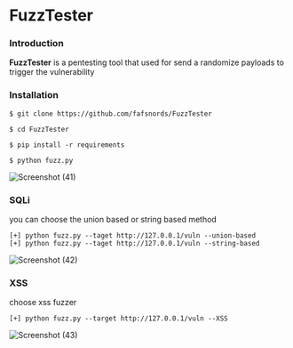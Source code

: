 # FuzzTester
### Introduction
**FuzzTester** is a pentesting tool that used for send a randomize payloads to trigger the vulnerability
### Installation
```
$ git clone https://github.com/fafsnords/FuzzTester

$ cd FuzzTester

$ pip install -r requirements

$ python fuzz.py
```
![Screenshot (41)](https://user-images.githubusercontent.com/100557534/172819368-7e9eb2d5-d4bf-45bc-a281-9fc6968f76e8.png)
### SQLi
you can choose the union based or string based method
```
[+] python fuzz.py --taget http://127.0.0.1/vuln --union-based
[+] python fuzz.py --taget http://127.0.0.1/vuln --string-based
```
![Screenshot (42)](https://user-images.githubusercontent.com/100557534/172829245-b23980d9-95d7-411c-89c4-58c3ac0b2390.png)
### XSS
choose xss fuzzer
```
[+] python fuzz.py --target http://127.0.0.1/vuln --XSS
```
![Screenshot (43)](https://user-images.githubusercontent.com/100557534/172829567-9fa09907-2e4f-474a-82d9-2c39a31e9c06.png)
